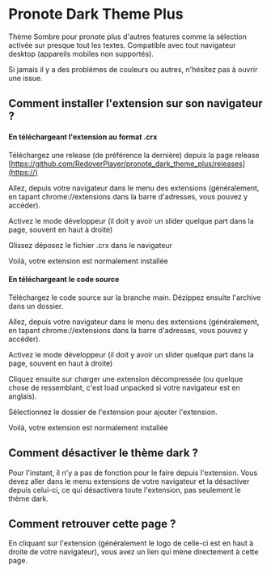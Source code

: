 # Pronote Dark Theme Plus

Thème Sombre pour pronote plus d'autres features comme la sélection activée sur presque tout les textes. Compatible avec tout navigateur desktop (appareils mobiles non supportés).

Si jamais il y a des problèmes de couleurs ou autres, n'hésitez pas à ouvrir une issue.

## Comment installer l'extension sur son navigateur ?

#### En téléchargeant l'extension au format .crx

Téléchargez une release (de préférence la dernière) depuis la page release [https://github.com/RedoverPlayer/pronote_dark_theme_plus/releases](https://)

Allez, depuis votre navigateur dans le menu des extensions (généralement, en tapant chrome://extensions dans la barre d'adresses, vous pouvez y accéder).

Activez le mode développeur (il doit y avoir un slider quelque part dans la page, souvent en haut à droite)

Glissez déposez le fichier .crx dans le navigateur

Voilà, votre extension est normalement installée

#### En téléchargeant le code source

Téléchargez le code source sur la branche main. Dézippez ensuite l'archive dans un dossier.

Allez, depuis votre navigateur dans le menu des extensions (généralement, en tapant chrome://extensions dans la barre d'adresses, vous pouvez y accéder).

Activez le mode développeur (il doit y avoir un slider quelque part dans la page, souvent en haut à droite)

Cliquez ensuite sur charger une extension décompressée (ou quelque chose de ressemblant, c'est load unpacked si votre navigateur est en anglais).

Sélectionnez le dossier de l'extension pour ajouter l'extension.

Voilà, votre extension est normalement installée

## Comment désactiver le thème dark ?

Pour l'instant, il n'y a pas de fonction pour le faire depuis l'extension. Vous devez aller dans le menu extensions de votre navigateur et la désactiver depuis celui-ci, ce qui désactivera toute l'extension, pas seulement le thème dark.

## Comment retrouver cette page ?

En cliquant sur l'extension (généralement le logo de celle-ci est en haut à droite de votre navigateur), vous avez un lien qui mène directement à cette page.
